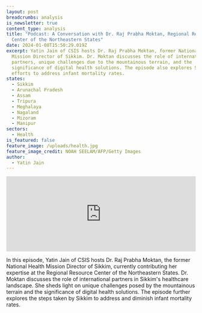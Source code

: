 ```yaml
---
layout: post
breadcrumbs: analysis
is_newsletter: true
content_type: analysis
title: "Podcast: A Conversation with Dr. Raj Prabha Moktan, Regional Resource
  Center of the Northeastern States"
date: 2024-01-08T15:50:29.019Z
excerpt: Yatin Jain of CSIS hosts Dr. Raj Prabha Moktan, former National Health
  Mission Director of Sikkim. Dr. Moktan discusses the role of international
  partners, unique challenges due to the mountainous terrain, and the
  significance of digital health solutions. The episode also explores Sikkim's
  efforts to address infant mortality rates.
states:
  - Sikkim
  - Arunachal Pradesh
  - Assam
  - Tripura
  - Meghalaya
  - Nagaland
  - Mizoram
  - Manipur
sectors:
  - Health
is_featured: false
feature_image: /uploads/health.jpg
feature_image_credit: NOAH SEELAM/AFP/Getty Images
author:
  - Yatin Jain
---
```

<iframe frameborder="0" height="200" scrolling="no" src="https://playlist.megaphone.fm/?e=CSIS6639041695" width="100%"></iframe>



In this episode, Yatin Jain of CSIS hosts Dr. Raj Prabha Moktan, the former National Health Mission Director of Sikkim, currently contributing her expertise at the Regional Resource Center of the Northeastern States. Dr. Moktan discusses the role of international partners in Sikkim's healthcare landscape. She sheds light on unique challenges posed by the mountainous terrain and the significance of digital health solutions. The episode further explores the steps taken by Sikkim to address and diminish infant mortality rates.
